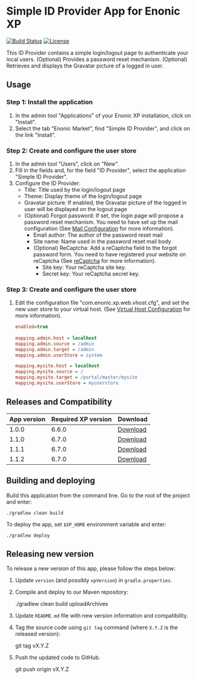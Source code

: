 # Simple ID Provider App for Enonic XP

[![Build Status](https://travis-ci.org/enonic/app-simple-idprovider.svg?branch=master)](https://travis-ci.org/enonic/app-simple-idprovider)
[![License](https://img.shields.io/github/license/enonic/app-simple-idprovider.svg)](http://www.apache.org/licenses/LICENSE-2.0.html)

This ID Provider contains a simple login/logout page to authenticate your local users.
(Optional) Provides a password reset mechanism. 
(Optional) Retrieves and displays the Gravatar picture of a logged in user.

## Usage

### Step 1: Install the application
1. In the admin tool "Applications" of your Enonic XP installation, click on "Install". 
2. Select the tab "Enonic Market", find "Simple ID Provider", and click on the link "Install".

### Step 2: Create and configure the user store
1. In the admin tool "Users", click on "New".
2. Fill in the fields and, for the field "ID Provider", select the application "Simple ID Provider".
3. Configure the ID Provider:
    * Title: Title used by the login/logout page
    * Theme: Display theme of the login/logout page
    * Gravatar picture: If enabled, the Gravatar picture of the logged in user will be displayed on the logout page
    * (Optional) Forgot password: If set, the login page will propose a password reset mechanism. 
You need to have set up the mail configuration 
(See [Mail Configuration](http://xp.readthedocs.io/en/stable/operations/configuration.html#mail-configuration) for more information).
        * Email author: The author of the password reset mail
        * Site name: Name used in the password reset mail body
        * (Optional) ReCaptcha: Add a reCaptcha field to the forgot password form.
You need to have registered your website on reCaptcha (See [reCaptcha](https://www.google.com/recaptcha/admin) for more information).
            * Site key: Your reCaptcha site key.  
            * Secret key: Your reCaptcha secret key.
            
### Step 3: Create and configure the user store
1. Edit the configuration file "com.enonic.xp.web.vhost.cfg", and set the new user store to your virtual host.
(See [Virtual Host Configuration](http://xp.readthedocs.io/en/stable/operations/configuration.html#configuration-vhost) for more information).

    ```ini
    enabled=true
      
    mapping.admin.host = localhost
    mapping.admin.source = /admin
    mapping.admin.target = /admin
    mapping.admin.userStore = system
    
    mapping.mysite.host = localhost
    mapping.mysite.source = /
    mapping.mysite.target = /portal/master/mysite
    mapping.mysite.userStore = myuserstore
    ```


## Releases and Compatibility

| App version | Required XP version | Download |
| ----------- | ------------------- | -------- |
| 1.0.0 | 6.6.0 | [Download](http://repo.enonic.com/public/com/enonic/app/simpleidprovider/1.0.0/simpleidprovider-1.0.0.jar) |
| 1.1.0 | 6.7.0 | [Download](http://repo.enonic.com/public/com/enonic/app/simpleidprovider/1.1.0/simpleidprovider-1.1.0.jar) |
| 1.1.1 | 6.7.0 | [Download](http://repo.enonic.com/public/com/enonic/app/simpleidprovider/1.1.1/simpleidprovider-1.1.1.jar) |
| 1.1.2 | 6.7.0 | [Download](http://repo.enonic.com/public/com/enonic/app/simpleidprovider/1.1.2/simpleidprovider-1.1.2.jar) |


## Building and deploying

Build this application from the command line. Go to the root of the project and enter:

    ./gradlew clean build

To deploy the app, set `$XP_HOME` environment variable and enter:

    ./gradlew deploy


## Releasing new version

To release a new version of this app, please follow the steps below:

1. Update `version` (and possibly `xpVersion`) in  `gradle.properties`.

2. Compile and deploy to our Maven repository:

    ./gradlew clean build uploadArchives

3. Update `README.md` file with new version information and compatibility.

4. Tag the source code using `git tag` command (where `X.Y.Z` is the released version):

    git tag vX.Y.Z

5. Push the updated code to GitHub.

    git push origin vX.Y.Z